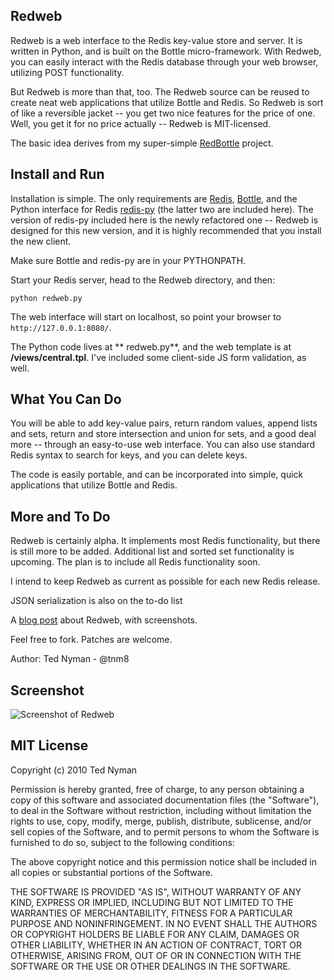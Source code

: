Redweb
-------

Redweb is a web interface to the Redis key-value store and server. It is written in Python, and is built on the Bottle micro-framework. With Redweb, you can easily interact with the Redis database through your web browser, utilizing POST functionality.

But Redweb is more than that, too. The Redweb source can be reused to create neat web applications that utilize Bottle and Redis. So Redweb is sort of like a reversible jacket -- you get two nice features for the price of one. Well, you get it for no price actually -- Redweb is MIT-licensed.

The basic idea derives from my super-simple [RedBottle](http://github.com/tnm/redbottle/"RedBottle") project.

Install and Run
---------------

Installation is simple. The only requirements are [Redis](http://code.google.com/p/redis/ "Redis"), [Bottle](http://github.com/defnull/bottle "Bottle"), and the Python interface for Redis [redis-py](http://github.com/andymccurdy/redis-py "redis-py") (the latter two are included here). The version of redis-py included here is the newly refactored one -- Redweb is designed for this new version, and it is highly recommended that you install the new client.

Make sure Bottle and redis-py are in your PYTHONPATH.

Start your Redis server, head to the Redweb directory, and then:

`python redweb.py`

The web interface will start on localhost, so point your browser to `http://127.0.0.1:8080/`. 

The Python code lives at ** redweb.py**, and the web template is at **/views/central.tpl**. I've included some client-side JS form validation, as well.  

What You Can Do
---------------

You will be able to add key-value pairs, return random values, append lists and sets, return and store intersection and union for sets, and a good deal more -- through an easy-to-use web interface. You can also use standard Redis syntax to search for keys, and you can delete keys.

The code is easily portable, and can be incorporated into simple, quick applications that utilize Bottle and Redis.

More and To Do
---------------

Redweb is certainly alpha. It implements most Redis functionality, but there is still more to be added. Additional list and sorted set functionality is upcoming. The plan is to include all Redis functionality soon.

I intend to keep Redweb as current as possible for each new Redis release. 

JSON serialization is also on the to-do list

A [blog post](http://philosophyofweb.com/2010/02/redweb-a-web-interface-for-redis/ "blog post") about Redweb, with screenshots.

Feel free to fork. Patches are welcome.

Author: Ted Nyman - @tnm8

Screenshot
-----------
![Screenshot of Redweb](http://www.philosophyofweb.com/redweb5.gif "Redweb")


MIT License
------------
Copyright (c) 2010 Ted Nyman

Permission is hereby granted, free of charge, to any person obtaining a copy of this software and associated documentation files (the "Software"), to deal in the Software without restriction, including without limitation the rights to use, copy, modify, merge, publish, distribute, sublicense, and/or sell copies of the Software, and to permit persons to whom the Software is furnished to do so, subject to the following conditions:

The above copyright notice and this permission notice shall be included in all copies or substantial portions of the Software.

THE SOFTWARE IS PROVIDED "AS IS", WITHOUT WARRANTY OF ANY KIND, EXPRESS OR IMPLIED, INCLUDING BUT NOT LIMITED TO THE WARRANTIES OF MERCHANTABILITY, FITNESS FOR A PARTICULAR PURPOSE AND NONINFRINGEMENT. IN NO EVENT SHALL THE AUTHORS OR COPYRIGHT HOLDERS BE LIABLE FOR ANY CLAIM, DAMAGES OR OTHER LIABILITY, WHETHER IN AN ACTION OF CONTRACT, TORT OR OTHERWISE, ARISING FROM, OUT OF OR IN CONNECTION WITH THE SOFTWARE OR THE USE OR OTHER DEALINGS IN THE SOFTWARE.

